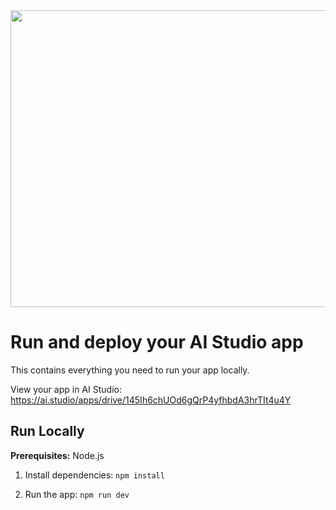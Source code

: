 <div align="center">
<img width="1200" height="475" alt="GHBanner" src="https://github.com/user-attachments/assets/0aa67016-6eaf-458a-adb2-6e31a0763ed6" />
</div>

# Run and deploy your AI Studio app

This contains everything you need to run your app locally.

View your app in AI Studio: https://ai.studio/apps/drive/145Ih6chUOd6gQrP4yfhbdA3hrTIt4u4Y

## Run Locally

**Prerequisites:**  Node.js


1. Install dependencies:
   `npm install`

3. Run the app:
   `npm run dev`
